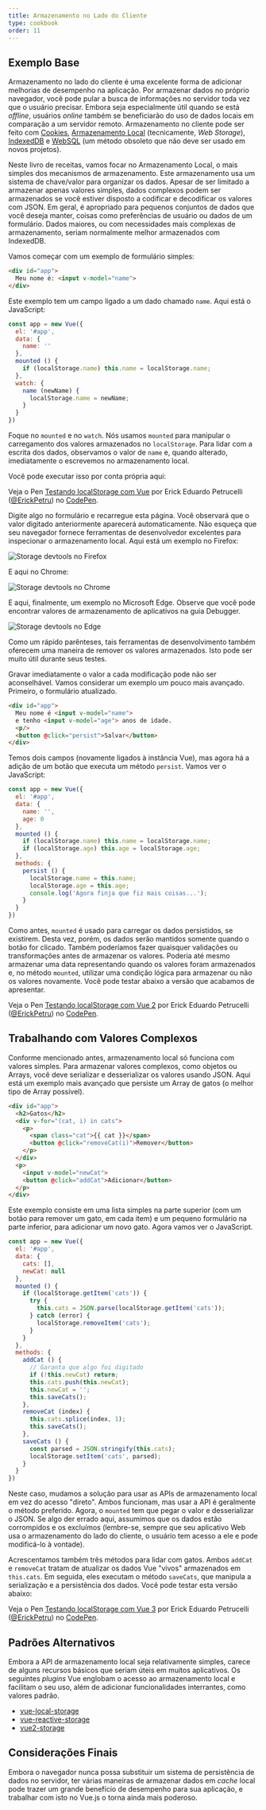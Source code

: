 ```yaml
---
title: Armazenamento no Lado do Cliente
type: cookbook
order: 11
---
```


## Exemplo Base

Armazenamento no lado do cliente é uma excelente forma de adicionar melhorias de desempenho na aplicação. Por armazenar dados no próprio navegador, você pode pular a busca de informações no servidor toda vez que o usuário precisar. Embora seja especialmente útil quando se está _offline_, usuários _online_ também se beneficiarão do uso de dados locais em comparação a um servidor remoto. Armazenamento no cliente pode ser feito com [Cookies](https://developer.mozilla.org/pt-BR/docs/Web/HTTP/Cookies), [Armazenamento Local](https://developer.mozilla.org/pt-BR/docs/Web/API/Web_Storage_API_pt_br) (tecnicamente, _Web Storage_), [IndexedDB](https://developer.mozilla.org/pt-BR/docs/IndexedDB) e [WebSQL](https://www.w3.org/TR/webdatabase/) (um método obsoleto que não deve ser usado em novos projetos).

Neste livro de receitas, vamos focar no Armazenamento Local, o mais simples dos mecanismos de armazenamento. Este armazenamento usa um sistema de chave/valor para organizar os dados. Apesar de ser limitado a armazenar apenas valores simples, dados complexos podem ser armazenados se você estiver disposto a codificar e decodificar os valores com JSON. Em geral, é apropriado para pequenos conjuntos de dados que você deseja manter, coisas como preferências de usuário ou dados de um formulário. Dados maiores, ou com necessidades mais complexas de armazenamento, seriam normalmente melhor armazenados com IndexedDB.

Vamos começar com um exemplo de formulário simples:

``` html
<div id="app">
  Meu nome é: <input v-model="name">
</div>
```

Este exemplo tem um campo ligado a um dado chamado `name`. Aqui está o JavaScript:

``` js
const app = new Vue({
  el: '#app',
  data: {
    name: ''
  },
  mounted () {
    if (localStorage.name) this.name = localStorage.name;
  },
  watch: {
    name (newName) {
      localStorage.name = newName;
    }
  }
})
```

Foque no `mounted` e no `watch`. Nós usamos `mounted` para manipular o carregamento dos valores armazenados no `localStorage`. Para lidar com a escrita dos dados, observamos o valor de `name` e, quando alterado, imediatamente o escrevemos no armazenamento local.

Você pode executar isso por conta própria aqui:

<p data-height="265" data-theme-id="0" data-slug-hash="LXeNgK" data-default-tab="js,result" data-user="ErickPetru" data-pen-title="Testando localStorage com Vue" class="codepen">Veja o Pen <a href="https://codepen.io/ErickPetru/pen/LXeNgK/">Testando localStorage com Vue</a> por Erick Eduardo Petrucelli (<a href="https://codepen.io/ErickPetru">@ErickPetru</a>) no <a href="https://codepen.io">CodePen</a>.</p>
<script async src="https://static.codepen.io/assets/embed/ei.js"></script>

Digite algo no formulário e recarregue esta página. Você observará que o valor digitado anteriormente aparecerá automaticamente. Não esqueça que seu navegador fornece ferramentas de desenvolvedor excelentes para inspecionar o armazenamento local. Aqui está um exemplo no Firefox:

![Storage devtools no Firefox](/images/devtools-storage.png)

E aqui no Chrome:

![Storage devtools no Chrome](/images/devtools-storage-chrome.png)

E aqui, finalmente, um exemplo no Microsoft Edge. Observe que você pode encontrar valores de armazenamento de aplicativos na guia Debugger.

![Storage devtools no Edge](/images/devtools-storage-edge.png)

<p class="tip">Como um rápido parênteses, tais ferramentas de desenvolvimento também oferecem uma maneira de remover os valores armazenados. Isto pode ser muito útil durante seus testes.</p>

Gravar imediatamente o valor a cada modificação pode não ser aconselhável. Vamos considerar um exemplo um pouco mais avançado. Primeiro, o formulário atualizado.

``` html
<div id="app">
  Meu nome é <input v-model="name">
  e tenho <input v-model="age"> anos de idade.
  <p/>
  <button @click="persist">Salvar</button>
</div>
```

Temos dois campos (novamente ligados à instância Vue), mas agora há a adição de um botão que executa um método `persist`. Vamos ver o JavaScript:

``` js
const app = new Vue({
  el: '#app',
  data: {
    name: '',
    age: 0
  },
  mounted () {
    if (localStorage.name) this.name = localStorage.name;
    if (localStorage.age) this.age = localStorage.age;
  },
  methods: {
    persist () {
      localStorage.name = this.name;
      localStorage.age = this.age;
      console.log('Agora finja que fiz mais coisas...');
    }
  }
})
```

Como antes, `mounted` é usado para carregar os dados persistidos, se existirem. Desta vez, porém, os dados serão mantidos somente quando o botão for clicado. Também poderíamos fazer quaisquer validações ou transformações antes de armazenar os valores. Poderia até mesmo armazenar uma data representando quando os valores foram armazenados e, no método `mounted`, utilizar uma condição lógica para armazenar ou não os valores novamente. Você pode testar abaixo a versão que acabamos de apresentar.

<p data-height="265" data-theme-id="0" data-slug-hash="NEXrgM" data-default-tab="js,result" data-user="ErickPetru" data-pen-title="Testando localStorage com Vue 2" class="codepen">Veja o Pen <a href="https://codepen.io/ErickPetru/pen/NEXrgM/">Testando localStorage com Vue 2</a> por Erick Eduardo Petrucelli (<a href="https://codepen.io/ErickPetru">@ErickPetru</a>) no <a href="https://codepen.io">CodePen</a>.</p>
<script async src="https://static.codepen.io/assets/embed/ei.js"></script>

## Trabalhando com Valores Complexos

Conforme mencionado antes, armazenamento local só funciona com valores simples. Para armazenar valores complexos, como objetos ou Arrays, você deve serializar e desserializar os valores usando JSON. Aqui está um exemplo mais avançado que persiste um Array de gatos (o melhor tipo de Array possível).

``` html
<div id="app">
  <h2>Gatos</h2>
  <div v-for="(cat, i) in cats">
    <p>
      <span class="cat">{{ cat }}</span>
      <button @click="removeCat(i)">Remover</button>
    </p>
  </div>
  <p>
    <input v-model="newCat">
    <button @click="addCat">Adicionar</button>
  </p>
</div>
```

Este exemplo consiste em uma lista simples na parte superior (com um botão para remover um gato, em cada item) e um pequeno formulário na parte inferior, para adicionar um novo gato. Agora vamos ver o JavaScript.

``` js
const app = new Vue({
  el: '#app',
  data: {
    cats: [],
    newCat: null
  },
  mounted () {
    if (localStorage.getItem('cats')) {
      try {
        this.cats = JSON.parse(localStorage.getItem('cats'));
      } catch (error) {
        localStorage.removeItem('cats');
      }
    }
  },
  methods: {
    addCat () {
      // Garanta que algo foi digitado
      if (!this.newCat) return;
      this.cats.push(this.newCat);
      this.newCat = '';
      this.saveCats();
    },
    removeCat (index) {
      this.cats.splice(index, 1);
      this.saveCats();
    },
    saveCats () {
      const parsed = JSON.stringify(this.cats);
      localStorage.setItem('cats', parsed);
    }
  }
})
```

Neste caso, mudamos a solução para usar as APIs de armazenamento local em vez do acesso "direto". Ambos funcionam, mas usar a API é geralmente o método preferido. Agora, o `mounted` tem que pegar o valor e desserializar o JSON. Se algo der errado aqui, assumimos que os dados estão corrompidos e os excluímos (lembre-se, sempre que seu aplicativo Web usa o armazenamento do lado do cliente, o usuário tem acesso a ele e pode modificá-lo à vontade).

Acrescentamos também três métodos para lidar com gatos. Ambos `addCat` e `removeCat` tratam de atualizar os dados Vue "vivos" armazenados em `this.cats`. Em seguida, eles executam o método `saveCats`, que manipula a serialização e a persistência dos dados. Você pode testar esta versão abaixo:

<p data-height="265" data-theme-id="0" data-slug-hash="jQYMqj" data-default-tab="js,result" data-user="ErickPetru" data-pen-title="Testando localStorage com Vue 3" class="codepen">Veja o Pen <a href="https://codepen.io/ErickPetru/pen/jQYMqj/">Testando localStorage com Vue 3</a> por Erick Eduardo Petrucelli (<a href="https://codepen.io/ErickPetru">@ErickPetru</a>) no <a href="https://codepen.io">CodePen</a>.</p>
<script async src="https://static.codepen.io/assets/embed/ei.js"></script>

## Padrões Alternativos

Embora a API de armazenamento local seja relativamente simples, carece de alguns recursos básicos que seriam úteis em muitos aplicativos. Os seguintes _plugins_ Vue englobam o acesso ao armazenamento local e facilitam o seu uso, além de adicionar funcionalidades interrantes, como valores padrão.

* [vue-local-storage](https://github.com/pinguinjkeke/vue-local-storage)
* [vue-reactive-storage](https://github.com/ropbla9/vue-reactive-storage)
* [vue2-storage](https://github.com/yarkovaleksei/vue2-storage)

## Considerações Finais

Embora o navegador nunca possa substituir um sistema de persistência de dados no servidor, ter várias maneiras de armazenar dados em _cache_ local pode trazer um grande benefício de desempenho para sua aplicação, e trabalhar com isto no Vue.js o torna ainda mais poderoso.
